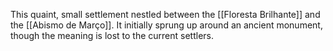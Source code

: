 This quaint, small settlement nestled between the [[Floresta Brilhante]] and the [[Abismo de Março]]. It initially sprung up around an ancient monument, though the meaning is lost to the current settlers.